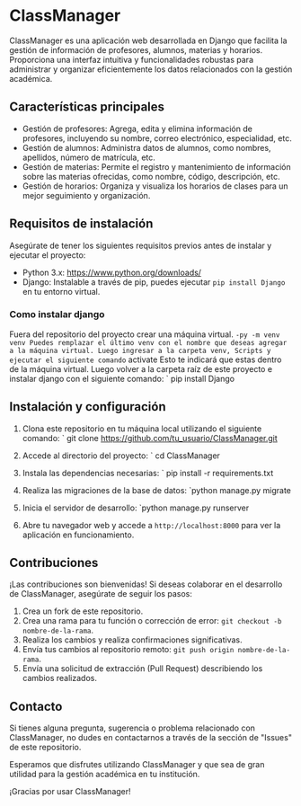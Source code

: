 # ClassManager

ClassManager es una aplicación web desarrollada en Django que facilita la gestión de información de profesores, alumnos, materias y horarios. Proporciona una interfaz intuitiva y funcionalidades robustas para administrar y organizar eficientemente los datos relacionados con la gestión académica.

## Características principales

- Gestión de profesores: Agrega, edita y elimina información de profesores, incluyendo su nombre, correo electrónico, especialidad, etc.
- Gestión de alumnos: Administra datos de alumnos, como nombres, apellidos, número de matrícula, etc.
- Gestión de materias: Permite el registro y mantenimiento de información sobre las materias ofrecidas, como nombre, código, descripción, etc.
- Gestión de horarios: Organiza y visualiza los horarios de clases para un mejor seguimiento y organización.

## Requisitos de instalación

Asegúrate de tener los siguientes requisitos previos antes de instalar y ejecutar el proyecto:

- Python 3.x: https://www.python.org/downloads/
- Django: Instalable a través de pip, puedes ejecutar `pip install Django` en tu entorno virtual.

### Como instalar django
Fuera del repositorio del proyecto crear una máquina virtual.
` -py -m venv venv
Puedes remplazar el último venv con el nombre que deseas agregar a la máquina virtual.
Luego ingresar a la carpeta venv, Scripts y ejecutar el siguiente comando
` activate
Esto te indicará que estas dentro de la máquina virtual.
Luego volver a la carpeta raíz de este proyecto e instalar django con el siguiente comando:
` pip install Django



## Instalación y configuración

1. Clona este repositorio en tu máquina local utilizando el siguiente comando:
` git clone https://github.com/tu_usuario/ClassManager.git

2. Accede al directorio del proyecto:
` cd ClassManager

3. Instala las dependencias necesarias:
` pip install -r requirements.txt

4. Realiza las migraciones de la base de datos:
`python manage.py migrate

5. Inicia el servidor de desarrollo:
`python manage.py runserver


7. Abre tu navegador web y accede a `http://localhost:8000` para ver la aplicación en funcionamiento.

## Contribuciones

¡Las contribuciones son bienvenidas! Si deseas colaborar en el desarrollo de ClassManager, asegúrate de seguir los pasos:

1. Crea un fork de este repositorio.
2. Crea una rama para tu función o corrección de error: `git checkout -b nombre-de-la-rama`.
3. Realiza los cambios y realiza confirmaciones significativas.
4. Envía tus cambios al repositorio remoto: `git push origin nombre-de-la-rama`.
5. Envía una solicitud de extracción (Pull Request) describiendo los cambios realizados.

## Contacto

Si tienes alguna pregunta, sugerencia o problema relacionado con ClassManager, no dudes en contactarnos a través de la sección de "Issues" de este repositorio.

Esperamos que disfrutes utilizando ClassManager y que sea de gran utilidad para la gestión académica en tu institución.

¡Gracias por usar ClassManager!





